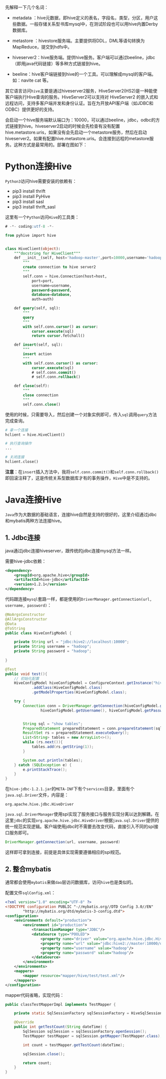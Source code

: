 先解释一下几个名词：

- metadata ：hive元数据，即hive定义的表名，字段名，类型，分区，用户这些数据。一般存储关系型书库mysql中，在测试阶段也可以用hive内置Derby数据库。

- metastore ：hivestore服务端。主要提供将DDL，DML等语句转换为MapReduce，提交到hdfs中。

- hiveserver2：hive服务端。提供hive服务。客户端可以通过beeline，jdbc（即用java代码链接）等多种方式链接到hive。

- beeline：hive客户端链接到hive的一个工具。可以理解成mysql的客户端。如：navite cat 等。

其它语言访问`hive`主要是通过hiveserver2服务，HiveServer2(HS2)是一种能使客户端执行Hive查询的服务。HiveServer2可以支持对 HiveServer2 的嵌入式和远程访问，支持多客户端并发和身份认证。旨在为开放API客户端（如JDBC和ODBC）提供更好的支持。



会启动一个hive服务端默认端口为：10000，可以通过beeline，jdbc，odbc的方式链接到hive。hiveserver2启动的时候会先检查有没有配置hive.metastore.uris，如果没有会先启动一个metastore服务，然后在启动hiveserver2。如果有配置hive.metastore.uris。会连接到远程的metastore服务。这种方式是最常用的。部署在图如下：



# Python连接Hive

`Python3`访问hive需要安装的依赖有：

- pip3 install thrift
- pip3 install PyHive
- pip3 install sasl
- pip3 install thrift_sasl

这里有一个`Python`访问`Hive`的工具类：

```sql
# -*- coding:utf-8 -*-

from pyhive import hive


class HiveClient(object):
	"""docstring for HiveClient"""
	def __init__(self, host='hadoop-master',port=10000,username='hadoop',password='hadoop',database='hadoop',auth='LDAP'):
		""" 
		create connection to hive server2 
		"""  
		self.conn = hive.Connection(host=host,  
			port=port,  
			username=username,  
			password=password,  
			database=database,
			auth=auth) 

	def query(self, sql):
		""" 
		query 
		""" 
		with self.conn.cursor() as cursor: 
			cursor.execute(sql)
			return cursor.fetchall()

	def insert(self, sql):
		"""
		insert action
		"""
		with self.conn.cursor() as cursor:
			cursor.execute(sql)
			# self.conn.commit()
			# self.conn.rollback()

	def close(self):
		""" 
		close connection 
		"""  
		self.conn.close()
```

使用的时候，只需要导入，然后创建一个对象实例即可，传入`sql`调用`query`方法完成查询。

```python
# 拿一个连接
hclient = hive.HiveClient()

# 执行查询操作
...

# 关闭连接
hclient.close()
```

**注意**：在`insert`插入方法中，我将`self.conn.commit()`和`self.conn.rollback()`即回滚注释了，这是传统关系型数据库才有的事务操作，`Hive`中是不支持的。



# Java连接Hive

`Java`作为大数据的基础语言，连接hive自然是支持的很好的，这里介绍通过jdbc和mybatis两种方法连接hive。

## 1. Jdbc连接

java通过jdbc连接hiveserver，跟传统的jdbc连接mysql方法一样。

需要hive-jdbc依赖：

```xml
<dependency>
    <groupId>org.apache.hive</groupId>
    <artifactId>hive-jdbc</artifactId>
    <version>1.2.1</version>
</dependency>
```

代码跟连接`mysql`套路一样，都是使用的`DriverManager.getConnection(url, username, password)`：

```java
@NoArgsConstructor
@AllArgsConstructor
@Data
@ToString
public class HiveConfigModel {

    private String url = "jdbc:hive2://localhost:10000";
    private String username = "hadoop";
    private String password = "hadoop";
    
}

@Test
public void test(){
    // 初始化配置
    HiveConfigModel hiveConfigModel = ConfigureContext.getInstance("hive-config.properties")
            .addClass(HiveConfigModel.class)
            .getModelProperties(HiveConfigModel.class);

    try {
        Connection conn = DriverManager.getConnection(hiveConfigModel.getUrl(),
                hiveConfigModel.getUsername(), hiveConfigModel.getPassword());


        String sql = "show tables";
        PreparedStatement preparedStatement = conn.prepareStatement(sql);
        ResultSet rs = preparedStatement.executeQuery();
        List<String> tables = new ArrayList<>();
        while (rs.next()){
            tables.add(rs.getString(1));
        }

        System.out.println(tables);
    } catch (SQLException e) {
        e.printStackTrace();
    }
}
```

在`hive-jdbc-1.2.1.jar`的`META-INF`下有个`services`目录，里面有个`java.sql.Driver`文件，内容是：

```
org.apache.hive.jdbc.HiveDriver
```

`java.sql.DriverManager`使用spi实现了服务接口与服务实现分离以达到解耦，在这里`jdbc`的实现`org.apache.hive.jdbc.HiveDriver`根据`java.sql.Driver`提供的统一规范实现逻辑。客户端使用jdbc时不需要去改变代码，直接引入不同的spi接口服务即可。

```java
DriverManager.getConnection(url, username, password)
```

这样即可拿到连接，前提是具体实现需要遵循相应的spi规范。

## 2. 整合mybatis

通常都会使用`mybatis`来做`dao`层访问数据库，访问`hive`也是类似的。

配置文件`sqlConfig.xml`：

```xml
<?xml version="1.0" encoding="UTF-8" ?>
<!DOCTYPE configuration PUBLIC "-//mybatis.org//DTD Config 3.0//EN"
        "http://mybatis.org/dtd/mybatis-3-config.dtd">
<configuration>
    <environments default="production">
        <environment id="production">
            <transactionManager type="JDBC"/>
            <dataSource type="POOLED">
                <property name="driver" value="org.apache.hive.jdbc.HiveDriver"/>
                <property name="url" value="jdbc:hive2://master:10000/default"/>
                <property name="username" value="hadoop"/>
                <property name="password" value="hadoop"/>
            </dataSource>
        </environment>
    </environments>
    <mappers>
        <mapper resource="mapper/hive/test/test.xml"/>
    </mappers>
</configuration>
```

mapper代码省略，实现代码：

```java
public classTestMapperImpl implements TestMapper {

    private static SqlSessionFactory sqlSessionFactory = HiveSqlSessionFactory.getInstance().getSqlSessionFactory();

    @Override
    public int getTestCount(String dateTime) {
        SqlSession sqlSession = sqlSessionFactory.openSession();
        TestMapper testMapper = sqlSession.getMapper(TestMapper.class);

        int count = testMapper.getTestCount(dateTime);

        sqlSession.close();

        return count;
    }
}
```